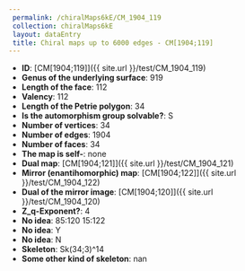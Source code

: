 ```yaml
--- 
 permalink: /chiralMaps6kE/CM_1904_119 
 collection: chiralMaps6kE
 layout: dataEntry
 title: Chiral maps up to 6000 edges - CM[1904;119]
---
```


- **ID**: [CM[1904;119]]({{ site.url }}/test/CM_1904_119)
- **Genus of the underlying surface**: 919
- **Length of the face**: 112
- **Valency**: 112
- **Length of the Petrie polygon**: 34
- **Is the automorphism group solvable?**: S
- **Number of vertices**: 34
- **Number of edges**: 1904
- **Number of faces**: 34
- **The map is self-**: none
- **Dual map**: [CM[1904;121]]({{ site.url }}/test/CM_1904_121)
- **Mirror (enantihomorphic) map**: [CM[1904;122]]({{ site.url }}/test/CM_1904_122)
- **Dual of the mirror image**: [CM[1904;120]]({{ site.url }}/test/CM_1904_120)
- **Z_q-Exponent?**: 4
- **No idea**:  85:120 15:122
- **No idea**: Y
- **No idea**: N
- **Skeleton**: Sk(34;3)^14
- **Some other kind of skeleton**: nan
